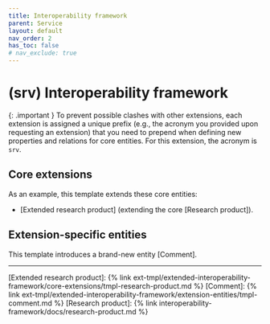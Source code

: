 ```yaml
---
title: Interoperability framework
parent: Service
layout: default
nav_order: 2
has_toc: false
# nav_exclude: true
---
```

# (srv) Interoperability framework

{: .important }
To prevent possible clashes with other extensions, each extension is assigned a unique prefix (e.g., the acronym you provided upon requesting an extension) that you need to prepend when defining new properties and relations for core entities. For this extension, the acronym is `srv`.

## Core extensions
As an example, this template extends these core entities:
- [Extended research product] (extending the core [Research product]).


## Extension-specific entities
This template introduces a brand-new entity [Comment].


----
[Extended research product]: {% link ext-tmpl/extended-interoperability-framework/core-extensions/tmpl-research-product.md %}
[Comment]: {% link ext-tmpl/extended-interoperability-framework/extension-entities/tmpl-comment.md %}
[Research product]: {% link interoperability-framework/docs/research-product.md %}
